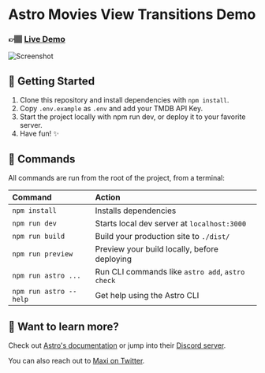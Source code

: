 # Astro Movies View Transitions Demo

### 👉🏽 [Live Demo](https://astro-movies.pages.dev/)

![Screenshot](./screenshot.png)

## 🚀 Getting Started

1. Clone this repository and install dependencies with `npm install`.
2. Copy `.env.example` as `.env` and add your TMDB API Key.
3. Start the project locally with npm run dev, or deploy it to your favorite server.
4. Have fun! ✨

## 🧞 Commands

All commands are run from the root of the project, from a terminal:

| Command                | Action                                           |
| :--------------------- | :----------------------------------------------- |
| `npm install`          | Installs dependencies                            |
| `npm run dev`          | Starts local dev server at `localhost:3000`      |
| `npm run build`        | Build your production site to `./dist/`          |
| `npm run preview`      | Preview your build locally, before deploying     |
| `npm run astro ...`    | Run CLI commands like `astro add`, `astro check` |
| `npm run astro --help` | Get help using the Astro CLI                     |

## 👀 Want to learn more?

Check out [Astro's documentation](https://docs.astro.build) or jump into their [Discord server](https://astro.build/chat).

You can also reach out to [Maxi on Twitter](https://twitter.com/charca).
